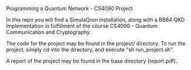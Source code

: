 Programming a Quantum Network - CS4090 Project

In this repo you will find a SimulaQron installation, along with a BB84 QKD implementation in fulfillment of the course CS4090 - Quantum Communication and Cryptography.

The code for the project may be found in the project/ directory. To run the project, simply cd into the directory, and execute "sh run_project.sh".

A report of the project may be found in the base directory (report.pdf).
